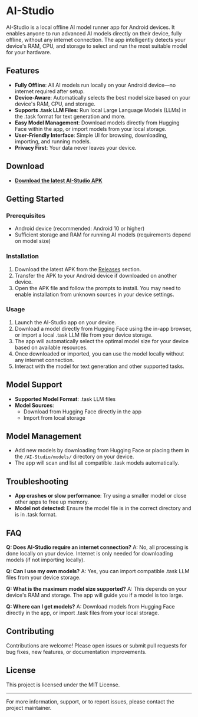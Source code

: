 # AI-Studio

AI-Studio is a local offline AI model runner app for Android devices. It enables anyone to run advanced AI models directly on their device, fully offline, without any internet connection. The app intelligently detects your device's RAM, CPU, and storage to select and run the most suitable model for your hardware.

## Features

- **Fully Offline**: All AI models run locally on your Android device—no internet required after setup.
- **Device-Aware**: Automatically selects the best model size based on your device's RAM, CPU, and storage.
- **Supports .task LLM Files**: Run local Large Language Models (LLMs) in the .task format for text generation and more.
- **Easy Model Management**: Download models directly from Hugging Face within the app, or import models from your local storage.
- **User-Friendly Interface**: Simple UI for browsing, downloading, importing, and running models.
- **Privacy First**: Your data never leaves your device.

## Download

- **[Download the latest AI-Studio APK](https://github.com/mojahid2021/AI-Studio/releases/download/1.0.3/ai-studio.apk)**

## Getting Started

### Prerequisites
- Android device (recommended: Android 10 or higher)
- Sufficient storage and RAM for running AI models (requirements depend on model size)

### Installation
1. Download the latest APK from the [Releases](https://github.com/mojahid2021/AI-Studio/releases/download/1.0.3/ai-studio.apk) section.
2. Transfer the APK to your Android device if downloaded on another device.
3. Open the APK file and follow the prompts to install. You may need to enable installation from unknown sources in your device settings.

### Usage
1. Launch the AI-Studio app on your device.
2. Download a model directly from Hugging Face using the in-app browser, or import a local .task LLM file from your device storage.
3. The app will automatically select the optimal model size for your device based on available resources.
4. Once downloaded or imported, you can use the model locally without any internet connection.
5. Interact with the model for text generation and other supported tasks.

## Model Support
- **Supported Model Format**: .task LLM files
- **Model Sources**:
  - Download from Hugging Face directly in the app
  - Import from local storage

## Model Management
- Add new models by downloading from Hugging Face or placing them in the `/AI-Studio/models/` directory on your device.
- The app will scan and list all compatible .task models automatically.

## Troubleshooting
- **App crashes or slow performance**: Try using a smaller model or close other apps to free up memory.
- **Model not detected**: Ensure the model file is in the correct directory and is in .task format.

## FAQ

**Q: Does AI-Studio require an internet connection?**
A: No, all processing is done locally on your device. Internet is only needed for downloading models (if not importing locally).

**Q: Can I use my own models?**
A: Yes, you can import compatible .task LLM files from your device storage.

**Q: What is the maximum model size supported?**
A: This depends on your device's RAM and storage. The app will guide you if a model is too large.

**Q: Where can I get models?**
A: Download models from Hugging Face directly in the app, or import .task files from your local storage.

## Contributing
Contributions are welcome! Please open issues or submit pull requests for bug fixes, new features, or documentation improvements.

## License
This project is licensed under the MIT License.

---

For more information, support, or to report issues, please contact the project maintainer.
